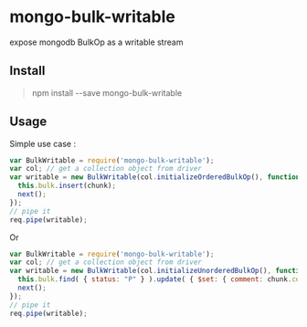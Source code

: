 # mongo-bulk-writable
expose mongodb BulkOp as a writable stream

## Install 

> npm install --save mongo-bulk-writable

## Usage 

Simple use case :

```js
var BulkWritable = require('mongo-bulk-writable');
var col; // get a collection object from driver
var writable = new BulkWritable(col.initializeOrderedBulkOp(), function write(chunk, next) {
  this.bulk.insert(chunk);
  next();
});
// pipe it
req.pipe(writable);

```
Or

```js
var BulkWritable = require('mongo-bulk-writable');
var col; // get a collection object from driver
var writable = new BulkWritable(col.initializeUnorderedBulkOp(), function write(chunk, next) {
  this.bulk.find( { status: "P" } ).update( { $set: { comment: chunk.comment} } );
  next();
});
// pipe it
req.pipe(writable);

```

